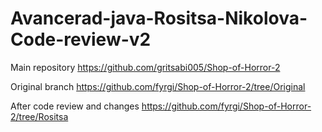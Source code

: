 # Avancerad-java-Rositsa-Nikolova-Code-review-v2
Main repository https://github.com/gritsabi005/Shop-of-Horror-2  

Original branch https://github.com/fyrgi/Shop-of-Horror-2/tree/Original

After code review and changes https://github.com/fyrgi/Shop-of-Horror-2/tree/Rositsa
